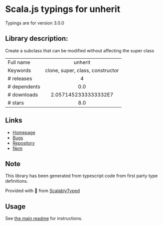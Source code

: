 
# Scala.js typings for unherit

Typings are for version 3.0.0

## Library description:
Create a subclass that can be modified without affecting the super class

|                    |                 |
| ------------------ | :-------------: |
| Full name          | unherit |
| Keywords           | clone, super, class, constructor |
| # releases         | 4 |
| # dependents       | 0.0 |
| # downloads        | 2.0571452333333332E7 |
| # stars            | 8.0 |

## Links
- [Homepage](https://github.com/wooorm/unherit#readme)
- [Bugs](https://github.com/wooorm/unherit/issues)
- [Repository](https://github.com/wooorm/unherit)
- [Npm](https://www.npmjs.com/package/unherit)
    


## Note
This library has been generated from typescript code from first party type definitions.

Provided with :purple_heart: from [ScalablyTyped](https://github.com/oyvindberg/ScalablyTyped)

## Usage
See [the main readme](../../readme.md) for instructions.


